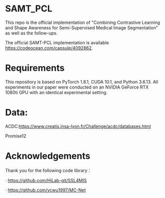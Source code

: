 # SAMT_PCL
This repo is the official implementation of "Combining Contrastive Learning and Shape Awareness for Semi-Supervised Medical Image Segmentation" as well as the follow-ups.

The official SAMT-PCL implementation is available https://codeocean.com/capsule/4092862.

# Requirements
This repository is based on PyTorch 1.8.1, CUDA 10.1, and Python 3.6.13. All experiments in our paper were conducted on an NVIDIA GeForce RTX 1080ti GPU with an identical experimental setting.


# Data:
ACDC:https://www.creatis.insa-lyon.fr/Challenge/acdc/databases.html

Promise12

# Acknowledgements
Thank you for the following code library：

  · https://github.com/HiLab-git/SSL4MIS
  
  · https://github.com/ycwu1997/MC-Net
